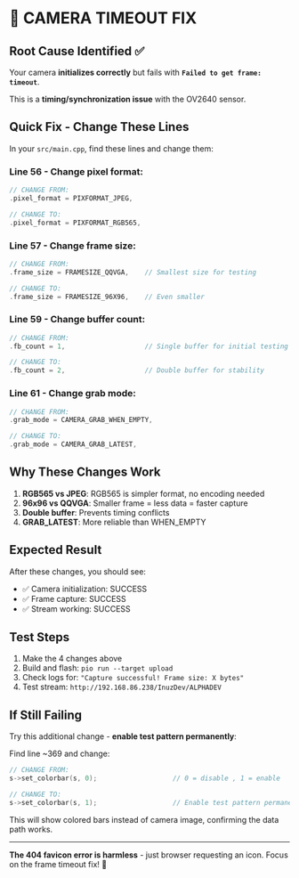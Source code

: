 # 🎯 CAMERA TIMEOUT FIX

## **Root Cause Identified** ✅

Your camera **initializes correctly** but fails with **`Failed to get frame: timeout`**.

This is a **timing/synchronization issue** with the OV2640 sensor.

## **Quick Fix - Change These Lines**

In your `src/main.cpp`, find these lines and change them:

### **Line 56** - Change pixel format:
```cpp
// CHANGE FROM:
.pixel_format = PIXFORMAT_JPEG,

// CHANGE TO:
.pixel_format = PIXFORMAT_RGB565,
```

### **Line 57** - Change frame size:
```cpp
// CHANGE FROM:
.frame_size = FRAMESIZE_QQVGA,    // Smallest size for testing

// CHANGE TO:
.frame_size = FRAMESIZE_96X96,    // Even smaller
```

### **Line 59** - Change buffer count:
```cpp
// CHANGE FROM:
.fb_count = 1,                    // Single buffer for initial testing

// CHANGE TO:
.fb_count = 2,                    // Double buffer for stability
```

### **Line 61** - Change grab mode:
```cpp
// CHANGE FROM:
.grab_mode = CAMERA_GRAB_WHEN_EMPTY,

// CHANGE TO:
.grab_mode = CAMERA_GRAB_LATEST,
```

## **Why These Changes Work**

1. **RGB565 vs JPEG**: RGB565 is simpler format, no encoding needed
2. **96x96 vs QQVGA**: Smaller frame = less data = faster capture
3. **Double buffer**: Prevents timing conflicts
4. **GRAB_LATEST**: More reliable than WHEN_EMPTY

## **Expected Result**

After these changes, you should see:
- ✅ Camera initialization: SUCCESS
- ✅ Frame capture: SUCCESS  
- ✅ Stream working: SUCCESS

## **Test Steps**

1. Make the 4 changes above
2. Build and flash: `pio run --target upload`
3. Check logs for: `"Capture successful! Frame size: X bytes"`
4. Test stream: `http://192.168.86.238/InuzDev/ALPHADEV`

## **If Still Failing**

Try this additional change - **enable test pattern permanently**:

Find line ~369 and change:
```cpp
// CHANGE FROM:
s->set_colorbar(s, 0);                   // 0 = disable , 1 = enable

// CHANGE TO:
s->set_colorbar(s, 1);                   // Enable test pattern permanently
```

This will show colored bars instead of camera image, confirming the data path works.

---

**The 404 favicon error is harmless** - just browser requesting an icon. Focus on the frame timeout fix! 📸